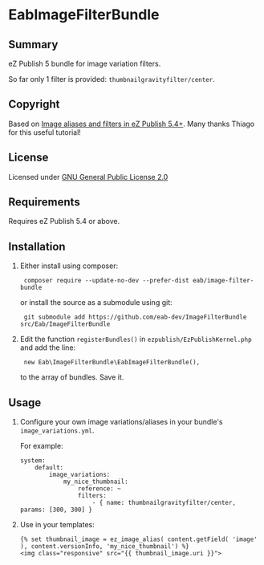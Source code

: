EabImageFilterBundle
====================

## Summary

eZ Publish 5 bundle for image variation filters.

So far only 1 filter is provided: `thumbnailgravityfilter/center`.

## Copyright

Based on
[Image aliases and filters in eZ Publish 5.4+](http://www.mugo.ca/Blog/Image-aliases-and-filters-in-eZ-Publish-5.4).
Many thanks Thiago for this useful tutorial!

## License

Licensed under [GNU General Public License 2.0](http://www.gnu.org/licenses/gpl-2.0.html)

## Requirements

Requires eZ Publish 5.4 or above.

## Installation

1. Either install using composer:

        composer require --update-no-dev --prefer-dist eab/image-filter-bundle

    or install the source as a submodule using git:

        git submodule add https://github.com/eab-dev/ImageFilterBundle src/Eab/ImageFilterBundle

2. Edit the function `registerBundles()` in `ezpublish/EzPublishKernel.php` and add the line:

        new Eab\ImageFilterBundle\EabImageFilterBundle(),

    to the array of bundles. Save it.

## Usage

1. Configure your own image variations/aliases in your bundle's `image_variations.yml`.

    For example:

    ```
    system:
        default:
            image_variations:
                my_nice_thumbnail:
                    reference: ~
                    filters:
                        - { name: thumbnailgravityfilter/center, params: [300, 300] }
    ```

2. Use in your templates:

    ```
    {% set thumbnail_image = ez_image_alias( content.getField( 'image' ), content.versionInfo, 'my_nice_thumbnail') %}
    <img class="responsive" src="{{ thumbnail_image.uri }}">
    ```

